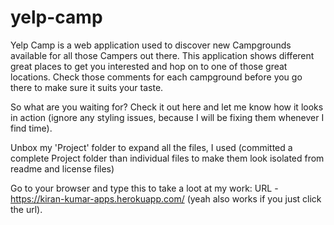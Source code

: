 # yelp-camp
Yelp Camp is a web application used to discover new Campgrounds available for all those Campers out there.
This application shows different great places to get you interested and hop on to one of those great locations.
Check those comments for each campground before you go there to make sure it suits your taste.


So what are you waiting for? 
Check it out here and let me know how it looks in action (ignore any styling issues, because I will be fixing them whenever I find time).

Unbox my 'Project' folder to expand all the files, I used (committed a complete Project folder than individual files to make them look isolated from readme and license files)

Go to your browser and type this to take a loot at my work: URL -https://kiran-kumar-apps.herokuapp.com/ (yeah also works if you just click the url).
